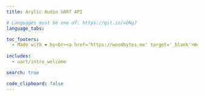 ```yaml
---
title: Arylic Audio UART API

# Languages must be one of: https://git.io/vQNgJ
language_tabs:

toc_footers:
  - Made with ❤️ by<br><a href='https://woodbytes.me' target='_blank'>Woodbytes</a> and <a href="https://www.facebook.com/NWT.Stuff" target="_blank">NWT.Stuff</a>
    
includes:
  - uart/intro_welcome

search: true

code_clipboard: false
---
```

